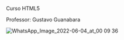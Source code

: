 Curso HTML5

Professor: Gustavo Guanabara

![WhatsApp_Image_2022-06-04_at_00 09 36](https://user-images.githubusercontent.com/91689939/171978530-5d994fd4-a0fd-46e0-b64b-0fe9e77c2fc7.jpg)
